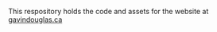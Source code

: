 This respository holds the code and assets for the website at [gavindouglas.ca](https://gavin.douglas.ca)

